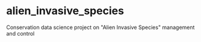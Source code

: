 # alien_invasive_species
Conservation data science project on "Alien Invasive Species" management and control
